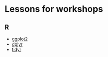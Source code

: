 # Lessons for workshops

## R

- [ggplot2](https://lu-carpentry.github.io/lessons/R/01-ggplot2.html)
- [dplyr](https://lu-carpentry.github.io/lessons/R/02_dplyr.html)
- [tidyr](https://lu-carpentry.github.io/lessons/R/03_tidyr.html)